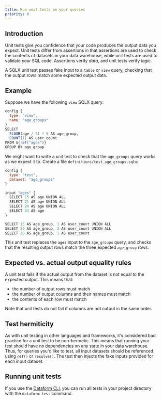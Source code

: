 ```yaml
---
title: Run unit tests on your queries
priority: 8
---
```


## Introduction

Unit tests give you confidence that your code produces the output data you expect. Unit tests differ from assertions in that assertions are used to check the contents of datasets in your data warehouse,
while unit tests are used to validate your SQL code. Assertions verify _data_, and unit tests verify _logic_.

A SQLX unit test passes fake input to a `table` or `view` query, checking that the output rows match some expected output data.

## Example

Suppose we have the following `view` SQLX query:

```js
config {
  type: "view",
  name: "age_groups"
}
SELECT
  FLOOR(age / 5) * 5 AS age_group,
  COUNT(1) AS user_count
FROM ${ref("ages")}
GROUP BY age_group
```

We might want to write a unit test to check that the `age_groups` query works as we expect it to. Create a file `definitions/test_age_groups.sqlx`:

```js
config {
  type: "test",
  dataset: "age_groups"
}

input "ages" {
  SELECT 15 AS age UNION ALL
  SELECT 21 AS age UNION ALL
  SELECT 24 AS age UNION ALL
  SELECT 34 AS age
}

SELECT 15 AS age_group, 1 AS user_count UNION ALL
SELECT 20 AS age_group, 2 AS user_count UNION ALL
SELECT 30 AS age_group, 1 AS user_count
```

This unit test replaces the `ages` input to the `age_groups` query, and checks that the resulting output rows match the three expected `age_group` rows.

## Expected vs. actual output equality rules

A unit test fails if the actual output from the dataset is not equal to the expected output. This means that:

- the number of output rows must match
- the number of output columns and their names must match
- the contents of each row must match

Note that unit tests do not fail if columns are not output in the same order.

## Test hermiticity

As with unit testing in other languages and frameworks, it's considered bad practice for a unit test to be non-hermetic. This means that running your test
should have no dependencies on any state in your data warehouse. Thus, for queries you'd like to test, all input datasets should be referenced using `ref()` or `resolve()`. The test then injects the fake inputs
provided for each input dataset.

## Running unit tests

If you use the [Dataform CLI](../dataform-cli), you can run all tests in your project directory with the `dataform test` command.
